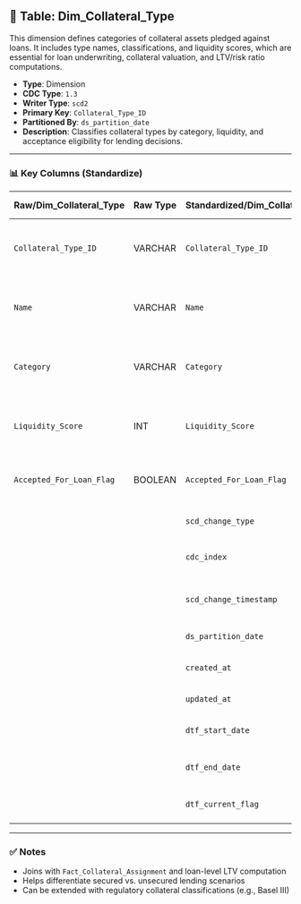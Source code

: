 ## 📜 Table: Dim_Collateral_Type

This dimension defines categories of collateral assets pledged against loans. It includes type names, classifications, and liquidity scores, which are essential for loan underwriting, collateral valuation, and LTV/risk ratio computations.

- **Type**: Dimension  
- **CDC Type**: `1.3`  
- **Writer Type**: `scd2`  
- **Primary Key**: `Collateral_Type_ID`  
- **Partitioned By**: `ds_partition_date`  
- **Description**: Classifies collateral types by category, liquidity, and acceptance eligibility for lending decisions.

---

### 📊 Key Columns (Standardize)

| Raw/Dim_Collateral_Type   | Raw Type | Standardized/Dim_Collateral_Type | Standardized Type | Description                                               | PK  | Note                  |
|---------------------------|----------|----------------------------------|--------------------|-----------------------------------------------------------|-----|-----------------------|
| `Collateral_Type_ID`      | VARCHAR  | `Collateral_Type_ID`             | VARCHAR            | Unique identifier for each collateral type                | ✅  | Primary key           |
| `Name`                    | VARCHAR  | `Name`                           | VARCHAR            | Name of the collateral type (e.g., Real Estate, Bond)     |     | UI/display use         |
| `Category`                | VARCHAR  | `Category`                       | VARCHAR            | Grouping (e.g., MOVABLE, IMMOVABLE, FINANCIAL)            |     | Used in reports        |
| `Liquidity_Score`         | INT      | `Liquidity_Score`                | INT                | Score representing ease of liquidation (e.g., 1–10)       |     | Used in LTV logic      |
| `Accepted_For_Loan_Flag` | BOOLEAN  | `Accepted_For_Loan_Flag`        | BOOLEAN            | TRUE if eligible for securing loans                       |     | Business validation    |
|                           |          | `scd_change_type`               | STRING             | `'cdc_insert'`, `'cdc_update'`, `'cdc_delete'`            |     | SCD2 logic             |
|                           |          | `cdc_index`                     | INT                | Version tracking index                                    |     | Optional               |
|                           |          | `scd_change_timestamp`          | TIMESTAMP          | Timestamp of latest record update                         |     |                        |
|                           |          | `ds_partition_date`             | DATE               | Partition column                                          |     |                        |
|                           |          | `created_at`                    | TIMESTAMP          | Record creation timestamp                                 |     |                        |
|                           |          | `updated_at`                    | TIMESTAMP          | Last modified timestamp                                   |     |                        |
|                           |          | `dtf_start_date`                | DATE               | Start of version validity                                 |     |                        |
|                           |          | `dtf_end_date`                  | DATE               | End of version validity                                   |     |                        |
|                           |          | `dtf_current_flag`              | BOOLEAN            | TRUE if this is the active record                         |     |                        |

---

### ✅ Notes

- Joins with `Fact_Collateral_Assignment` and loan-level LTV computation  
- Helps differentiate secured vs. unsecured lending scenarios  
- Can be extended with regulatory collateral classifications (e.g., Basel III)